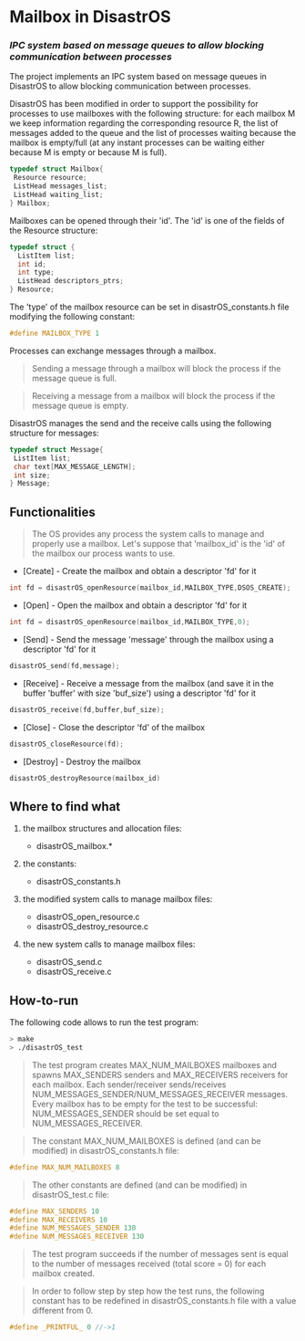 # Mailbox in DisastrOS

### _IPC system based on message queues to allow blocking communication between processes_ ###


The project implements an IPC system based on message queues in DisastrOS to allow blocking communication between processes.

DisastrOS has been modified in order to support the possibility for processes to use mailboxes with the following structure: for each mailbox M we keep information regarding the corresponding resource R, the list of messages added to the queue and the list of processes waiting because the mailbox is empty/full (at any instant processes can be waiting either because M is empty or because M is full). 

```c
typedef struct Mailbox{
 Resource resource;
 ListHead messages_list;
 ListHead waiting_list;
} Mailbox;
```
Mailboxes can be opened through their 'id'. The 'id' is one of the fields of the Resource structure:

``` c
typedef struct {
  ListItem list;
  int id;
  int type;
  ListHead descriptors_ptrs;
} Resource;
```

The 'type' of the mailbox resource can be set in disastrOS_constants.h file modifying the following constant:
```c
#define MAILBOX_TYPE 1
```


Processes can exchange messages through a mailbox.
> Sending a message through a mailbox will block the process if the message queue is full.

> Receiving a message from a mailbox will block the process if the message queue is empty.

DisastrOS manages the send and the receive calls using the following structure for messages:

```c
typedef struct Message{
 ListItem list;
 char text[MAX_MESSAGE_LENGTH];
 int size;
} Message;
```


## Functionalities

> The OS provides any process the system calls to manage and properly use a mailbox. Let's suppose that 'mailbox_id' is the 'id' of the mailbox our process wants to use.

- [Create] - Create the mailbox and obtain a descriptor 'fd' for it
```c
int fd = disastrOS_openResource(mailbox_id,MAILBOX_TYPE,DSOS_CREATE);
```
- [Open] - Open the mailbox and obtain a descriptor 'fd' for it
```c
int fd = disastrOS_openResource(mailbox_id,MAILBOX_TYPE,0);
```
- [Send] - Send the message 'message' through the mailbox using a descriptor 'fd' for it
```c
disastrOS_send(fd,message);
```
- [Receive] - Receive a message from the mailbox (and save it in the buffer 'buffer' with size 'buf_size') using a descriptor 'fd' for it
```c
disastrOS_receive(fd,buffer,buf_size);
```
- [Close] - Close the descriptor 'fd' of the mailbox
```c
disastrOS_closeResource(fd);
```
- [Destroy] - Destroy the mailbox
```c
disastrOS_destroyResource(mailbox_id)
```

## Where to find what ##

1. the mailbox structures and allocation files: 
   - disastrOS_mailbox.*
  
2. the constants: 
   - disastrOS_constants.h

3. the modified system calls to manage mailbox files:
   - disastrOS_open_resource.c
   - disastrOS_destroy_resource.c

4. the new system calls to manage mailbox files:
   - disastrOS_send.c
   - disastrOS_receive.c


## How-to-run

The following code allows to run the test program:

```sh
> make
> ./disastrOS_test
```

> The test program creates MAX_NUM_MAILBOXES mailboxes and spawns MAX_SENDERS senders and MAX_RECEIVERS receivers for each mailbox. 
Each sender/receiver sends/receives NUM_MESSAGES_SENDER/NUM_MESSAGES_RECEIVER messages.
Every mailbox has to be empty for the test to be successful: NUM_MESSAGES_SENDER should be set equal to NUM_MESSAGES_RECEIVER.

> The constant MAX_NUM_MAILBOXES is defined (and can be modified) in disastrOS_constants.h file:
```c
#define MAX_NUM_MAILBOXES 8
```
> The other constants are defined (and can be modified) in disastrOS_test.c file:
```c
#define MAX_SENDERS 10
#define MAX_RECEIVERS 10
#define NUM_MESSAGES_SENDER 130
#define NUM_MESSAGES_RECEIVER 130
```

> The test program succeeds if the number of messages sent is equal to the number of messages received (total score = 0) for each mailbox created.

>In order to follow step by step how the test runs, the following constant has to be redefined in disastrOS_constants.h file with a value different from 0.
```c
#define _PRINTFUL_ 0 //->1
```

